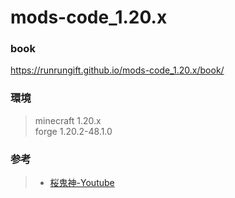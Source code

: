 # mods-code_1.20.x

### book
https://runrungift.github.io/mods-code_1.20.x/book/

### 環境
> minecraft 1.20.x  
> forge 1.20.2-48.1.0

### 参考
> * [桜鬼神-Youtube](https://youtube.com/@sakurakijin?si=fPMLxNbuH8nvOoAK)